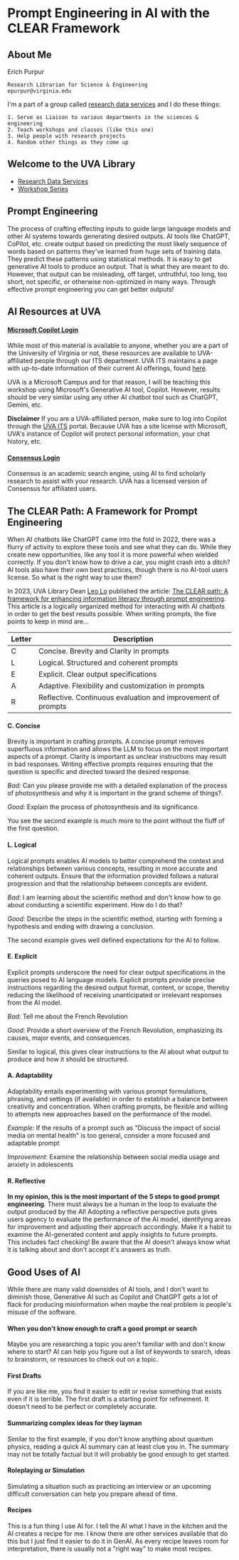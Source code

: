 # Prompt Engineering in AI with the CLEAR Framework


## **About Me**
Erich Purpur

    Research Librarian for Science & Engineering
    epurpur@virginia.edu

I'm a part of a group called [research data services](https://data.library.virginia.edu/) and I do these things:
    
    1. Serve as Liaison to various departments in the sciences & engineering
    2. Teach workshops and classes (like this one)
    3. Help people with research projects
    4. Random other things as they come up

## Welcome to the UVA Library
* [Research Data Services](https://data.library.virginia.edu/)
* [Workshop Series](https://data.library.virginia.edu/training/)


## Prompt Engineering 
The process of crafting effecting inputs to guide large language models and other AI systems towards generating desired outputs. AI tools like ChatGPT, CoPilot, etc. create output based on predicting the most likely sequence of words based on patterns they've learned from huge sets of training data. They predict these patterns using statistical methods. It is easy to get generative AI tools to produce an output. That is what they are meant to do. However, that output can be misleading, off target, untruthful, too long, too short, not specific, or otherwise non-optimized in many ways. Through effective prompt engineering you can get better outputs! 

## AI Resources at UVA
#### [Microsoft Copilot Login](https://virginia.service-now.com/its?id=itsweb_kb_article&sys_id=dbe41947dbe3f91066d98f38139619db)
While most of this material is available to anyone, whether you are a part of the University of Virginia or not, these resources are available to UVA-affiliated people through our ITS department. UVA ITS maintains a page with up-to-date information of their current AI offerings, found [here](https://virginia.service-now.com/its?id=itsweb_kb_article&sys_id=dbe41947dbe3f91066d98f38139619db).

UVA is a Microsoft Campus and for that reason, I will be teaching this workshop using Microsoft's Generative AI tool, Copilot. However, results should be very similar using any other AI chatbot tool such as ChatGPT, Gemini, etc. 

**Disclaimer**
If you are a UVA-affiliated person, make sure to log into Copilot through the [UVA ITS](https://virginia.service-now.com/its?id=itsweb_kb_article&sys_id=dbe41947dbe3f91066d98f38139619db) portal. Because UVA has a site license with Microsoft, UVA's instance of Copilot will protect personal information, your chat history, etc.

#### [Consensus Login](https://guides.lib.virginia.edu/consensus)
Consensus is an academic search engine, using AI to find scholarly research to assist with your research. UVA has a licensed version of Consensus for affiliated users. 

## The CLEAR Path: A Framework for Prompt Engineering
When AI chatbots like ChatGPT came into the fold in 2022, there was a flurry of activity to explore these tools and see what they can do. While they create new opportunities, like any tool it is more powerful when wielded correctly. If you don't know how to drive a car, you might crash into a ditch? AI tools also have their own best practices, though there is no AI-tool users license. So what is the right way to use them?

In 2023, UVA Library Dean [Leo Lo](https://library.virginia.edu/news/2025/leo-lo-named-uva-librarian-and-dean-libraries) published the article: [The CLEAR path: A framework for enhancing information literacy through prompt engineering](https://www.sciencedirect.com/science/article/abs/pii/S0099133323000599). This article is a logically organized method for interacting with AI chatbots in order to get the best results possible. When writing prompts, the five points to keep in mind are...


| Letter   | Description |
| -------- | ------- |
| C | Concise. Brevity and Clarity in prompts               |
| L | Logical. Structured and coherent prompts              |
| E | Explicit. Clear output specifications                 |
| A | Adaptive. Flexibility and customization in prompts    |
| R | Reflective. Continuous evaluation and improvement of prompts    |

#### C. Concise
Brevity is important in crafting prompts. A concise prompt removes superfluous information and allows the LLM to focus on the most important aspects of a prompt. Clarity is important as unclear instructions may result in bad responses. Writing effective prompts requires ensuring that the question is specific and directed toward the desired response.

*Bad:* Can you please provide me with a detailed explanation of the process of photosynthesis and why it is important in the grand scheme of things?.

*Good:* Explain the process of photosynthesis and its significance. 

You see the second example is much more to the point without the fluff of the first question. 

#### L. Logical
Logical prompts enables AI models to better comprehend the context and relationships between various concepts, resulting in more accurate and coherent outputs. Ensure that the information provided follows a natural progression and that the relationship between concepts are evident.

*Bad:* I am learning about the scientific method and don't know how to go about conducting a scientific experiment. How do I do that?

*Good:* Describe the steps in the scientific method, starting with forming a hypothesis and ending with drawing a conclusion.

The second example gives well defined expectations for the AI to follow.

#### E. Explicit
Explicit prompts underscore the need for clear output specifications in the queries posed to AI language models. Explicit prompts provide precise instructions regarding the desired output format, content, or scope, thereby reducing the likelihood of receiving unanticipated or irrelevant responses from the AI model. 

*Bad:* Tell me about the French Revolution

*Good:* Provide a short overview of the French Revolution, emphasizing its causes, major events, and consequences. 

Similar to logical, this gives clear instructions to the AI about what output to produce and how it should be structured. 

#### A. Adaptability
Adaptability entails experimenting with various prompt formulations, phrasing, and settings (if available) in order to establish a balance between creativity and concentration. When crafting prompts, be flexible and willing to attempts new approaches based on the performance of the model. 

*Example:* If the results of a prompt such as "Discuss the impact of social media on mental health" is too general, consider a more focused and adaptable prompt

*Improvement:* Examine the relationship between social media usage and anxiety in adolescents

#### R. Reflective
**In my opinion, this is the most important of the 5 steps to good prompt engineering**. There must always be a human in the loop to evaluate the output produced by the AI! Adopting a reflective perspective puts gives users agency to evaluate the performance of the AI model, identifying areas for improvement and adjusting their approach accordingly. Make it a habit to examine the AI-generated content and apply insights to future prompts. This includes fact checking! Be aware that the AI doesn't always know what it is talking about and don't accept it's answers as truth. 

## Good Uses of AI

While there are many valid downsides of AI tools, and I don't want to diminish those, Generative AI such as Copilot and ChatGPT gets a lot of flack for producing misinformation when maybe the real problem is people's misuse of the software. 

#### When you don't know enough to craft a good prompt or search
Maybe you are researching a topic you aren't familiar with and don't know where to start? AI can help you figure out a list of keywords to search, ideas to brainstorm, or resources to check out on a topic. 

#### First Drafts
If you are like me, you find it easier to edit or revise something that exists even if it is terrible. The first draft is a starting point for refinement. It doesn't need to be perfect or completely accurate.

#### Summarizing complex ideas for they layman
Similar to the first example, if you don't know anything about quantum physics, reading a quick AI summary can at least clue you in. The summary may not be totally factual but it will probably be good enough to get started. 

#### Roleplaying or Simulation
Simulating a situation such as practicing an interview or an upcoming difficult conversation can help you prepare ahead of time.

#### Recipes
This is a fun thing I use AI for. I tell the AI what I have in the kitchen and the AI creates a recipe for me. I know there are other services available that do this but I just find it easier to do it in GenAI. As every recipe leaves room for interpretation, there is usually not a "right way" to make most recipes. 
